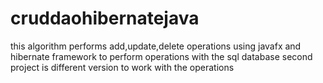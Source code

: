 # cruddaohibernatejava
this algorithm performs add,update,delete operations using javafx and hibernate framework to perform operations with the sql database
second project is different version to work with the operations
